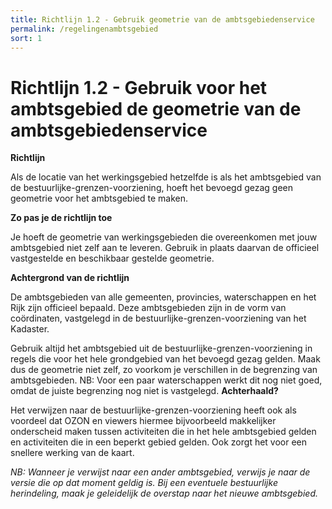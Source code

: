 ```yaml
---
title: Richtlijn 1.2 - Gebruik geometrie van de ambtsgebiedenservice 
permalink: /regelingenambtsgebied
sort: 1
---
```


# Richtlijn 1.2 - Gebruik voor het ambtsgebied de geometrie van de ambtsgebiedenservice

**Richtlijn**

Als de locatie van het werkingsgebied hetzelfde is als het ambtsgebied van de bestuurlijke-grenzen-voorziening, hoeft het bevoegd gezag geen
geometrie voor het ambtsgebied te maken.

**Zo pas je de richtlijn toe**

Je hoeft de geometrie van werkingsgebieden die overeenkomen met jouw ambtsgebied niet zelf aan te leveren. Gebruik in plaats daarvan de
officieel vastgestelde en beschikbaar gestelde geometrie.

**Achtergrond van de richtlijn**

De ambtsgebieden van alle gemeenten, provincies, waterschappen en het Rijk zijn officieel bepaald. Deze ambtsgebieden zijn in de vorm van
coördinaten, vastgelegd in de bestuurlijke-grenzen-voorziening van het Kadaster. 

Gebruik altijd het ambtsgebied uit de bestuurlijke-grenzen-voorziening in regels die voor het hele grondgebied van het bevoegd gezag gelden.
Maak dus de geometrie niet zelf, zo voorkom je verschillen in de begrenzing van ambtsgebieden. 
NB: Voor een paar waterschappen werkt dit nog niet goed, omdat de juiste begrenzing nog niet is vastgelegd. **Achterhaald?**

Het verwijzen naar de bestuurlijke-grenzen-voorziening heeft ook als voordeel dat OZON en viewers hiermee bijvoorbeeld makkelijker
onderscheid maken tussen activiteiten die in het hele ambtsgebied gelden en activiteiten die in een beperkt gebied gelden. Ook zorgt het
voor een snellere werking van de kaart.

_NB: Wanneer je verwijst naar een ander ambtsgebied, verwijs je naar de versie die op dat moment geldig is. Bij een eventuele bestuurlijke
herindeling, maak je geleidelijk de overstap naar het nieuwe ambtsgebied._
